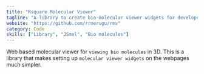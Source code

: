 ```yaml
---
title: "Rsquare Molecular Viewer"
tagline: "A library to create bio-molecular viewer widgets for developers"
website: "https://github.com/rrmerugu/rmv"
category: Code
skills: ["Library", "JSmol", "Bio molecules"]
---
```


Web based molecular viewer for `viewing bio molecules` in 3D. This is a library that makes setting up `molecular viewer widgets` on the webpages much simpler.
